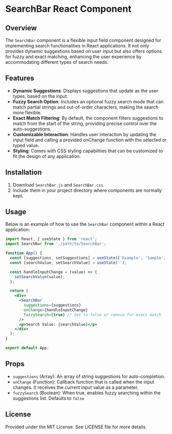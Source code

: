 # SearchBar React Component

## Overview

The `SearchBar` component is a flexible input field component designed for implementing search functionalities in React applications. It not only provides dynamic suggestions based on user input but also offers options for fuzzy and exact matching, enhancing the user experience by accommodating different types of search needs.

## Features

- **Dynamic Suggestions**: Displays suggestions that update as the user types, based on the input.
- **Fuzzy Search Option**: Includes an optional fuzzy search mode that can match partial strings and out-of-order characters, making the search more flexible.
- **Exact Match Filtering**: By default, the component filters suggestions to match from the start of the string, providing precise control over the auto-suggestions.
- **Customizable Interaction**: Handles user interaction by updating the input field and calling a provided onChange function with the selected or typed value.
- **Styling**: Comes with CSS styling capabilities that can be customized to fit the design of any application.

## Installation

1. Download `SearchBar.js` and `SearchBar.css`.
2. Include them in your project directory where components are normally kept.

## Usage

Below is an example of how to use the `SearchBar` component within a React application:

```jsx
import React, { useState } from 'react';
import SearchBar from './path/to/SearchBar';

function App() {
  const [suggestions, setSuggestions] = useState(['Example', 'Sample', 'Test']);
  const [searchValue, setSearchValue] = useState('');

  const handleInputChange = (value) => {
    setSearchValue(value);
  };

  return (
    <div>
      <SearchBar
        suggestions={suggestions}
        onChange={handleInputChange}
        fuzzySearch={true} // Set to false or remove for exact match
      />
      <p>Search Value: {searchValue}</p>
    </div>
  );
}

export default App;
```

## Props

- `suggestions` (Array): An array of string suggestions for auto-completion.
- `onChange` (Function): Callback function that is called when the input changes. It receives the current input value as a parameter.
- `fuzzySearch` (Boolean): When true, enables fuzzy searching within the suggestions list. Defaults to <code>false</code>

## License

Provided under the MIT License. See LICENSE file for more details.
